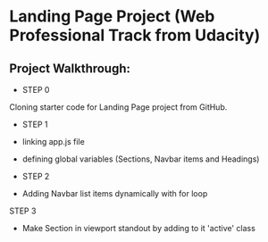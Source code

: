 # Landing Page Project (Web Professional Track from Udacity)

## Project Walkthrough:

- STEP 0

Cloning starter code for Landing Page project from GitHub.

- STEP 1

 - linking app.js file
 - defining global variables (Sections, Navbar items and Headings)
 
- STEP 2

 - Adding Navbar list items dynamically with for loop
 
STEP 3

 - Make Section in viewport standout by adding to it 'active' class
 




